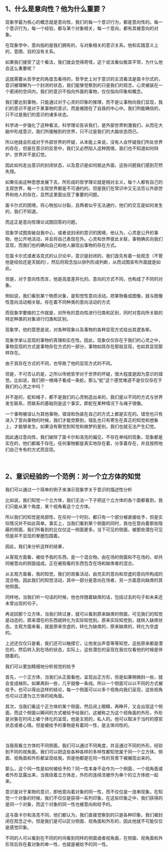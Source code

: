 <h2>1、什么是意向性？他为什么重要？</h2><p data-pid="EV4oF6W5">现象学最为核心的概念就是意向性，我们的每一个意识行为，都是意向性的。每一个意识行为，每一个经验，都与某个对象相关，每一个意向，都有其被意向的对象。</p><p data-pid="c1efSSBI">在现象学中，意向指的是我们拥有的，与对象相关的意识关系。他和实践意义上的，意图、目的没有关系。</p><p data-pid="vB-08Ixb">如果我们接受了这个看法，我们就会觉得奇怪，这个说法看似极其平常，为什么他会这么重要呢？</p><p data-pid="ZA75h9iT">这就需要从哲学史的角度去看待的，哲学史上对于意识的主流看法是笛卡尔式的，意识被理解为一个封闭的状态，我们能够觉察到的只是我们的观念，心灵被装在一个密闭的空间内，我们的意识不指向外面的事物，仅仅指向印象和概念。</p><p data-pid="c-t6vOge">我们要达到事物，只能通过对于心灵的印象的推理，而不是让事物向我们显现，我们的意识不是对于某事物的意识，而是被困在了自我的中心中。我们所能确信的，只不过是我们的意识的诸多状态。</p><p data-pid="-VIbI2R9">科学进一步强化了这种看法，科学理论告诉我们，是外部世界刺激我们，从而在大脑中形成意识，我们所接触到的世界，只不过是我们的大脑状态而已。</p><p data-pid="xPk0got6">所以他就会形成对于外部世界的怀疑，从本能上来说，没有人会怀疑我们所处世界的存在，但是在意识的反思中，我们又必然陷入这种困境，我们也不知道如何辩护，世界并不是幻觉。</p><p data-pid="D8C9viaP">因此如何走出意识的封闭状态，以及意识是如何抵达外面，这些问题我们感到茫然失措。</p><p data-pid="p00bCyGV">如果任由这种思想发展下去，所形成的哲学理论就是相对主义，每个人都有自己的主观世界，每一个主观世界都是不可通约的。但是我们在常识中又无法否认外部世界和他人的存在，显然这里面出现了重要的问题。</p><p data-pid="ehXlKgIV">笛卡尔式的困境，将心物加以分裂，且两者似乎无法通约，他们的交互是如何发生的，我们不知道。</p><p data-pid="YT3BhbKC">而这正是意向性理论试图回答的问题。</p><p data-pid="3CSjbFeF">现象学试图突破自我中心，或者说封闭的意识的困境，他认为，心灵是公开的事物，他公开地活动，并且将自己表现在外。心灵和世界彼此关联，事物确实向我们显现，而我们也的确向自己和他人展现出事物的存在方式。</p><p data-pid="lowrxltH">在笛卡尔式或者洛克式的认识论中，意识是封闭的，我们首先有着一些观念（不管他是经验还是天赋的），然后将观念加以排列形成判断，从而试图宣布外面就是如此。</p><p data-pid="JmPUH8uK">但是，对于意向性而言，他是高度差异化的。意向的方式不同，也构成了不同的对象。</p><p data-pid="8Y1_ZPK4">例如说，我们看到某个物质对象，是知觉性意向活动。把某物看成图像，就与图像性意向活动相关联。存在着不同种类的意向活动的方式</p><p data-pid="-Bp5-jJK">而现象学要做的工作就是，对所有的意向性进行归类和区别，同时对意向所关联的特定种类的对象进行归类和区别。</p><p data-pid="gqZespeZ">现象学，他的意思是说，对各种现象以及事物的各种显现方式给出其逻各斯。</p><p data-pid="1F247qSu">现象学承认显现的事物的真理和实在性。因此，现象仅仅存在于我们的心灵之中，事物显现的方式是事物存在方式的一部分，事物如其存在那般显现，也如其显现那样存在。</p><p data-pid="poavjBov">由于其存在方式的不同，也导致了他的显现方式的不同。</p><p data-pid="Dy5uspKh">但是，不可否认的是，之所以传统哲学对于世界的怀疑，很大程度是因为意识的错觉。比如说，我们把一根绳子看成一条蛇。那么“蛇”这个感觉难道不是仅仅存在于我们的心灵之中吗？</p><p data-pid="UMItgZyO">并不是的，蛇和绳子，都不是我们的心灵制造出来的，我们是以不同的方式与世界发生联系，而联系的基础则是这个事实，即蛇在某种情况下与绳子很像。</p><p data-pid="YdYSvQIV">一个事物被误认为其他事物，错误和伪装在自己的方式上都是实在的。错觉也只有进入了意向事物的时候，我们才能觉察到，错乱也只有寄生在真正的知觉和想象上，才能够发生。如果没有察觉到知觉和做梦的差别，我们也就无法产生幻觉。</p><p data-pid="dx0GqcN2">因此通过意向性，我们破除了笛卡尔和洛克的偏见，不存在单纯的现象，现象都是实在的，他们都属于存在。任何事物都是真实地存在着，分享着存在，并且按照他们自己专有的方式而显现。</p><p><br></p><h2>2、意识经验的一个范例：对一个立方体的知觉</h2><p data-pid="ssgMFjoG">我们可以通过一个简单的例子来演示现象学关于意识的描述性分析</p><p data-pid="G7Ump90V">比如说，我们知觉一个立方体，我们无法一下子把这个立方体的各个面都看到，我们只能从某个角度，某个视角看这个立方体。</p><p data-pid="cGGTIb6C">所以我们的知觉是局部性，在任何一个时刻，都只有一个部分被直接给予，但是实际情况并不如此简单。事实上，当我们看到某个侧面的同时，我也在意向着那些隐蔽的侧面，我们所看到的比仅仅这一侧面更多。当下可见的侧面，被那些潜在可见但是并不显现的晕圈包围着。</p><p data-pid="taJTQVTZ">因此，我们来分析这样的结果，</p><p data-pid="-ALX82qB">从客观方面看，被给予我的东西，是一个混合物。由在场的侧面和不在场的，却共同被意向的侧面组成。正在被观看的东西包含在场和缺席者的混合。</p><p data-pid="fMwLwNHG">从主观方面看，我的知觉，我们的观看活动，由充实的意向和空虚的意向所构成的混合物。因此我们的知觉活动，其中一部分是意向在场者，另一方面意向缺席的其他侧面。</p><p data-pid="K6Cq-5RY">同样地，当我们听一句话的时候，他也伴随着缺席的话，包括过去的句子和未来还未曾出现的句子。</p><p data-pid="RngP0_dM">再说回那个立方体，当我们转过身，就可以看到原来缺席的侧面，可见我们的知觉是动态的，原来潜在的东西就转化为实际知觉到。原来实际知觉到，就转入缺席状态。主观方面来看，就是原来空虚的，转化为缺席的，原来缺席的，转化为空虚的。</p><p data-pid="wPaS410h">上述还仅仅只是看，我们还可以触摸它，让他发出声音等等知觉，这些原来都是潜在的，然后转入到在场的状态，实际上，这些潜在的呈现在我仅仅看他的时候是伴随着的。</p><p data-pid="SwPsvrjf">我们可以更加精细地分析视觉的给予</p><p data-pid="bKZo2c4e">首先，一个正方体，当我们从正面看他，呈现出正方形，但是如果稍微斜一些，就会变成梯形。如果再斜一些，几乎就像一条线。所以一个侧面可以以不同的方式被给予。也可以得出这样的结论，每一个侧面可以以多个视角向我们呈现，这些视角也可以过渡为立方体的视角面。</p><p data-pid="MlYoj1BC">其次，当我们看这个正方体的某个侧面，然后闭上眼睛，再睁开，又会出现这个侧面，而这个侧面以瞬间的方式被给予给我们，这被称之为这个视角面的外形，外形是对象在时间上被个体化的呈现，他是主观的，私人的。他可以取决于当时的感官状态或者心情。但是被给予的事物是有着同一性，是主体间性的。</p><p><br></p><p data-pid="7LpyqQpF">当我观看立方体的不同侧面，我们可以通过不同角度，并且通过不同的外形，经验到不同的视角面。我们可以把这些各种各样的多样性都知觉属于同一个立方体。侧面、视角面和外形都呈现给我，但是他都是在同一性的背景下被展现出来的。</p><p data-pid="nXie4G9Z">那么，这个同一性是如何被给予的？同一性本身不会作为一个侧面，一个视角面或者外形显露出来，当我绕着立方体走，外形的连续流被作为单个的立方体统一起来。</p><p data-pid="yClDTA7q">意识是对于某物的意识，即他意向着对象的同一性，而不仅仅是一连串现象。在知觉一个对象的时候，我们不仅仅是获得一系列印象，在这些印象之中，我们获得的是同一个对象，而这个对象的同一性也被意向和给予的。</p><p data-pid="7bQMrn8P">这与笛卡尔和洛克不同，他们都认为，我们直接觉察到的只是各种印象，我们被封闭在观念之中。但是我们是可以区分侧面、视角面和外形的，因此他就不可能仅仅是感觉印象。</p><p data-pid="OdSnRw4u">不同的人可以看到在不同的时间看到同样的侧面或者视角面，在侧面、视角面和外形背后存在着对象的单一性，也就是被给予的同一性。</p><p></p><p></p>